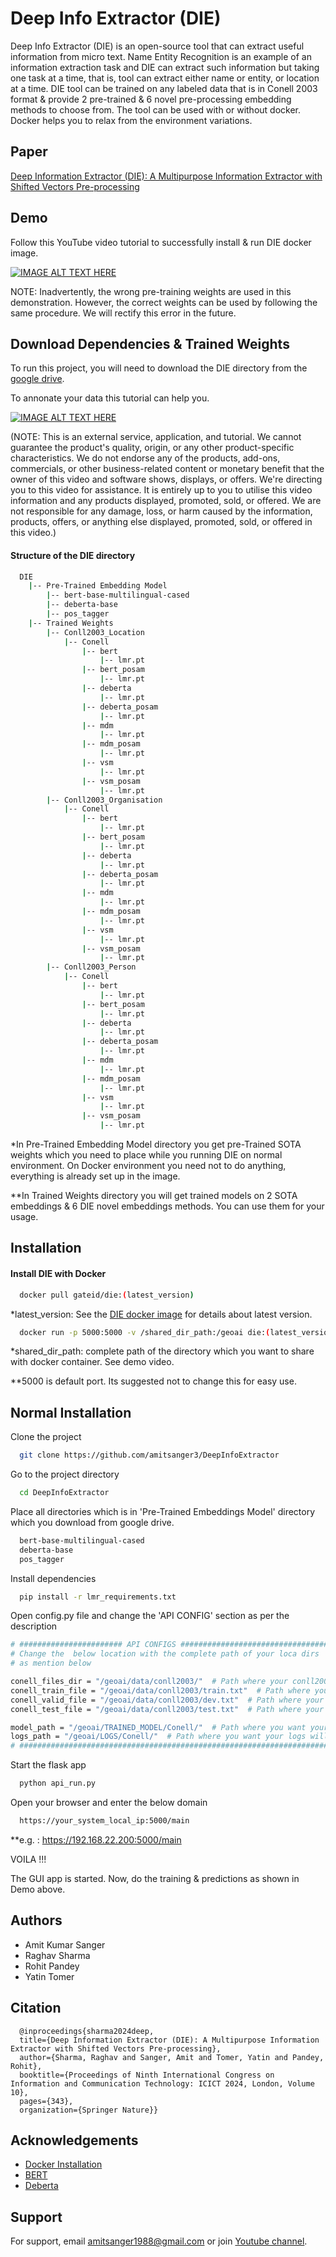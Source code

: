 
# Deep Info Extractor (DIE)

Deep Info Extractor (DIE) is an open-source tool that can extract useful information from micro text. Name Entity Recognition is an example of an information extraction task and DIE can extract such information but taking one task at a time, that is, tool can extract either name or entity, or location at a time. DIE tool can be trained on any labeled data that is in Conell 2003 format & provide 2 pre-trained & 6 novel pre-processing embedding methods to choose from. The tool can be used with or without docker. Docker helps you to relax from the environment variations.

## Paper

[Deep Information Extractor (DIE): A Multipurpose Information Extractor with Shifted Vectors Pre-processing](https://books.google.com/books?hl=en&lr=&id=I6Q4EQAAQBAJ&oi=fnd&pg=PA343&dq=deep+info+extractor&ots=ChF4BgavG_&sig=FOMa6lt2oRmXSBX0Njzblf_dg4c)

## Demo

Follow this YouTube video tutorial to successfully install & run DIE docker image.

[![IMAGE ALT TEXT HERE](https://img.youtube.com/vi/R4Wa4ZNCD3M/0.jpg)](https://www.youtube.com/watch?v=R4Wa4ZNCD3M)

NOTE: Inadvertently, the wrong pre-training weights are used in this demonstration. However, the correct weights can be used by following the same procedure. We will rectify this error in the future.

## Download Dependencies & Trained Weights

To run this project, you will need to download the DIE directory from the [google drive](https://drive.google.com/drive/folders/1I6idw9pASneTJ5BPyD0cq6nNZ3YxXQnC?usp=sharing).

To annonate your data this tutorial can help you. 

[![IMAGE ALT TEXT HERE](https://img.youtube.com/vi/CxfGJGK4mxQ/0.jpg)](https://www.youtube.com/watch?v=CxfGJGK4mxQ)

(NOTE: This is an external service, application, and tutorial. We cannot guarantee the product's quality, origin, or any other product-specific characteristics. We do not endorse any of the products, add-ons, commercials, or other business-related content or monetary benefit that the owner of this video and software shows, displays, or offers. We're directing you to this video for assistance. It is entirely up to you to utilise this video information and any products displayed, promoted, sold, or offered. We are not responsible for any damage, loss, or harm caused by the information, products, offers, or anything else displayed, promoted, sold, or offered in this video.)



#### Structure of the DIE directory

```bash
  DIE 
    |-- Pre-Trained Embedding Model
        |-- bert-base-multilingual-cased
        |-- deberta-base
        |-- pos_tagger
    |-- Trained Weights
        |-- Conll2003_Location
            |-- Conell
                |-- bert
                    |-- lmr.pt
                |-- bert_posam
                    |-- lmr.pt
                |-- deberta
                    |-- lmr.pt
                |-- deberta_posam
                    |-- lmr.pt
                |-- mdm
                    |-- lmr.pt
                |-- mdm_posam
                    |-- lmr.pt
                |-- vsm
                    |-- lmr.pt
                |-- vsm_posam
                    |-- lmr.pt
        |-- Conll2003_Organisation
            |-- Conell
                |-- bert
                    |-- lmr.pt
                |-- bert_posam
                    |-- lmr.pt
                |-- deberta
                    |-- lmr.pt
                |-- deberta_posam
                    |-- lmr.pt
                |-- mdm
                    |-- lmr.pt
                |-- mdm_posam
                    |-- lmr.pt
                |-- vsm
                    |-- lmr.pt
                |-- vsm_posam
                    |-- lmr.pt
        |-- Conll2003_Person
            |-- Conell
                |-- bert
                    |-- lmr.pt
                |-- bert_posam
                    |-- lmr.pt
                |-- deberta
                    |-- lmr.pt
                |-- deberta_posam
                    |-- lmr.pt
                |-- mdm
                    |-- lmr.pt
                |-- mdm_posam
                    |-- lmr.pt
                |-- vsm
                    |-- lmr.pt
                |-- vsm_posam
                    |-- lmr.pt

```

*In Pre-Trained Embedding Model directory you get pre-Trained SOTA weights which you need to place while you running DIE on normal environment. On Docker environment you need not to do anything, everything is already set up in the image.

**In Trained Weights directory you will get trained models on 2 SOTA embeddings & 6 DIE novel embeddings methods. You can use them for your usage.


## Installation

#### Install DIE with Docker

```bash
  docker pull gateid/die:(latest_version)
```
*latest_version: See the [DIE docker image](https://hub.docker.com/r/gateid/die/tags) for details about latest version.

```bash
  docker run -p 5000:5000 -v /shared_dir_path:/geoai die:(latest_version)
```
*shared_dir_path: complete path of the directory which you want to share with docker container. See demo video.

**5000 is default port. Its suggested not to change this for easy use.

    
## Normal Installation

Clone the project

```bash
  git clone https://github.com/amitsanger3/DeepInfoExtractor
```

Go to the project directory

```bash
  cd DeepInfoExtractor
```

Place all directories which is in 'Pre-Trained Embeddings Model' directory which you download from google drive. 

```bash
  bert-base-multilingual-cased
  deberta-base
  pos_tagger
```

Install dependencies

```bash
  pip install -r lmr_requirements.txt 
```

Open config.py file and change the 'API CONFIG' section as per the description

```bash
# ####################### API CONFIGS ######################################
# Change the  below location with the complete path of your loca dirs 
# as mention below

conell_files_dir = "/geoai/data/conll2003/"  # Path where your conll2003/dataset dir is placed
conell_train_file = "/geoai/data/conll2003/train.txt"  # Path where your conll2003/dataset train file is placed in conll2003 format
conell_valid_file = "/geoai/data/conll2003/dev.txt"  # Path where your conll2003/dataset validation file is placed in conll2003 format
conell_test_file = "/geoai/data/conll2003/test.txt"  # Path where your conll2003/dataset  test file is placed in conll2003 format

model_path = "/geoai/TRAINED_MODEL/Conell/"  # Path where you want your trained model will be saved
logs_path = "/geoai/LOGS/Conell/"  # Path where you want your logs will be saved
# ##########################################################################
```

Start the flask app

```bash
  python api_run.py
```

Open your browser and enter the below domain

```bash
  https://your_system_local_ip:5000/main
```
**e.g. : https://192.168.22.200:5000/main

VOILA !!!

The GUI app is started. Now, do the training & predictions as shown in Demo above.



## Authors

- Amit Kumar Sanger
- Raghav Sharma
- Rohit Pandey
- Yatin Tomer

## Citation

```http
  @inproceedings{sharma2024deep,
  title={Deep Information Extractor (DIE): A Multipurpose Information Extractor with Shifted Vectors Pre-processing},
  author={Sharma, Raghav and Sanger, Amit and Tomer, Yatin and Pandey, Rohit},
  booktitle={Proceedings of Ninth International Congress on Information and Communication Technology: ICICT 2024, London, Volume 10},
  pages={343},
  organization={Springer Nature}}
```

## Acknowledgements

 - [Docker Installation](https://docs.docker.com/engine/)
 - [BERT](https://arxiv.org/abs/1810.04805)
 - [Deberta](https://arxiv.org/abs/2006.03654)


## Support

For support, email amitsanger1988@gmail.com or join [Youtube channel](https://www.youtube.com/@AmitSangerdes).


